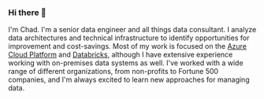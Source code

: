 ### Hi there 👋

I'm Chad. I'm a senior data engineer and all things data consultant. I analyze data architectures and technical infrastructure to identify opportunities for improvement and cost-savings. Most of my work is focused on the [Azure Cloud Platform](https://azure.microsoft.com/) and [Databricks](https://www.databricks.com/), although I have extensive experience working with on-premises data systems as well. I've worked with a wide range of different organizations, from non-profits to Fortune 500 companies, and I'm always excited to learn new approaches for managing data.

